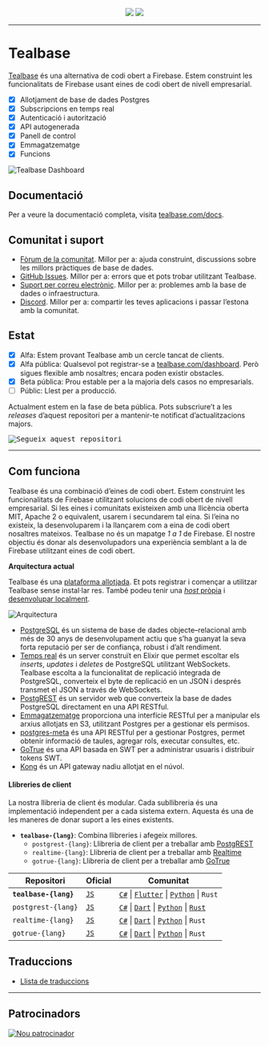 <p align="center">
<img src="https://user-images.githubusercontent.com/8291514/213727234-cda046d6-28c6-491a-b284-b86c5cede25d.png#gh-light-mode-only">
<img src="https://user-images.githubusercontent.com/8291514/213727225-56186826-bee8-43b5-9b15-86e839d89393.png#gh-dark-mode-only">
</p>

---

# Tealbase

[Tealbase](https://tealbase.com) és una alternativa de codi obert a Firebase. Estem construint les funcionalitats de Firebase usant eines de codi obert de nivell empresarial.

- [x] Allotjament de base de dades Postgres
- [x] Subscripcions en temps real
- [x] Autenticació i autorització
- [x] API autogenerada
- [x] Panell de control
- [x] Emmagatzematge
- [x] Funcions

![Tealbase Dashboard](https://raw.githubusercontent.com/tealbase/tealbase/master/apps/www/public/images/github/tealbase-dashboard.png)

## Documentació

Per a veure la documentació completa, visita [tealbase.com/docs](https://tealbase.com/docs).

## Comunitat i suport

- [Fòrum de la comunitat](https://github.com/tealbase/tealbase/discussions). Millor per a: ajuda construint, discussions sobre les millors pràctiques de base de dades.
- [GitHub Issues](https://github.com/tealbase/tealbase/issues). Millor per a: errors que et pots trobar utilitzant Tealbase.
- [Suport per correu electrònic](https://tealbase.com/docs/support#business-*support). Millor per a: problemes amb la base de dades o infraestructura.
- [Discord](https://discord.tealbase.com). Millor per a: compartir les teves aplicacions i passar l’estona amb la comunitat.

## Estat

- [x] Alfa: Estem provant Tealbase amb un cercle tancat de clients.
- [x] Alfa pública: Qualsevol pot registrar-se a [tealbase.com/dashboard](https://tealbase.com/dashboard). Però sigues flexible amb nosaltres; encara poden existir obstacles.
- [x] Beta pública: Prou estable per a la majoria dels casos no empresarials.
- [ ] Públic: Llest per a producció.

Actualment estem en la fase de beta pública. Pots subscriure’t a les _releases_ d’aquest repositori per a mantenir-te notificat d’actualitzacions majors.

<kbd><img src="https://raw.githubusercontent.com/tealbase/tealbase/d5f7f413ab356dc1a92075cb3cee4e40a957d5b1/web/static/watch-repo.gif" alt="Segueix aquest repositori"/></kbd>

---

## Com funciona

Tealbase és una combinació d’eines de codi obert. Estem construint les funcionalitats de Firebase utilitzant solucions de codi obert de nivell empresarial. Si les eines i comunitats existeixen amb una llicència oberta MIT, Apache 2 o equivalent, usarem i secundarem tal eina. Si l’eina no existeix, la desenvoluparem i la llançarem com a eina de codi obert nosaltres mateixos. Tealbase no és un mapatge _1 a 1_ de Firebase. El nostre objectiu és donar als desenvolupadors una experiència semblant a la de Firebase utilitzant eines de codi obert.

**Arquitectura actual**

Tealbase és una [plataforma allotjada](https://tealbase.com/dashboard). Et pots registrar i començar a utilitzar Tealbase sense instal·lar res. També podeu tenir una [_host_ pròpia](https://tealbase.com/docs/guides/hosting/overview) i [desenvolupar localment](https://tealbase.com/docs/guides/local-development).

![Arquitectura](https://github.com/tealbase/tealbase/blob/master/apps/docs/public/img/tealbase-architecture.svg)

- [PostgreSQL](https://www.postgresql.org/) és un sistema de base de dades objecte–relacional amb més de 30 anys de desenvolupament actiu que s’ha guanyat la seva forta reputació per ser de confiança, robust i d’alt rendiment.
- [Temps real](https://github.com/tealbase/realtime) és un server construït en Elixir que permet escoltar els _inserts_, _updates_ i _deletes_ de PostgreSQL utilitzant WebSockets. Tealbase escolta a la funcionalitat de replicació integrada de PostgreSQL, converteix el byte de replicació en un JSON i després transmet el JSON a través de WebSockets.
- [PostgREST](http://postgrest.org/) és un servidor web que converteix la base de dades PostgreSQL directament en una API RESTful.
- [Emmagatzematge](https://github.com/tealbase/storage-api) proporciona una interfície RESTful per a manipular els arxius allotjats en S3, utilitzant Postgres per a gestionar els permisos.
- [postgres-meta](https://github.com/tealbase/postgres-meta) és una API RESTful per a gestionar Postgres, permet obtenir informació de taules, agregar rols, executar consultes, etc.
- [GoTrue](https://github.com/netlify/gotrue) és una API basada en SWT per a administrar usuaris i distribuir tokens SWT.
- [Kong](https://github.com/kong/kong) és un API gateway nadiu allotjat en el núvol.

#### Llibreries de client

La nostra llibreria de client és modular. Cada subllibreria és una implementació independent per a cada sistema extern. Aquesta és una de les maneres de donar suport a les eines existents.

- **`tealbase-{lang}`**: Combina llibreries i afegeix millores.
  - `postgrest-{lang}`: Llibreria de client per a treballar amb [PostgREST](https://github.com/postgrest/postgrest)
  - `realtime-{lang}`: Llibreria de client per a treballar amb [Realtime](https://github.com/tealbase/realtime)
  - `gotrue-{lang}`: Llibreria de client per a treballar amb [GoTrue](https://github.com/netlify/gotrue)

| Repositori            | Oficial                                          | Comunitat                                                                                                                                                                                                                  |
| --------------------- | ------------------------------------------------ | -------------------------------------------------------------------------------------------------------------------------------------------------------------------------------------------------------------------------- |
| **`tealbase-{lang}`** | [`JS`](https://github.com/tealbase/tealbase-js)  | [`C#`](https://github.com/tealbase/tealbase-csharp) \| [`Flutter`](https://github.com/tealbase/tealbase-Flutter) \| [`Python`](https://github.com/tealbase/tealbase-py) \| `Rust`                                          |
| `postgrest-{lang}`    | [`JS`](https://github.com/tealbase/postgrest-js) | [`C#`](https://github.com/tealbase/postgrest-csharp) \| [`Dart`](https://github.com/tealbase/postgrest-dart) \| [`Python`](https://github.com/tealbase/postgrest-py) \| [`Rust`](https://github.com/tealbase/postgrest-rs) |
| `realtime-{lang}`     | [`JS`](https://github.com/tealbase/realtime-js)  | [`C#`](https://github.com/tealbase/realtime-csharp) \| [`Dart`](https://github.com/tealbase/realtime-dart) \| [`Python`](https://github.com/tealbase/realtime-py) \| `Rust`                                                |
| `gotrue-{lang}`       | [`JS`](https://github.com/tealbase/gotrue-js)    | [`C#`](https://github.com/tealbase/gotrue-csharp) \| [`Dart`](https://github.com/tealbase/gotrue-dart) \| [`Python`](https://github.com/tealbase/gotrue-py) \| `Rust`                                                      |

<!--- Remove this list if you're traslating to another language, it's hard to keep updated across multiple files-->
<!--- Keep only the link to the list of translation files-->

## Traduccions

- [Llista de traduccions](/i18n/languages.md) <!--- Keep only the this-->

---

## Patrocinadors

[![Nou patrocinador](https://user-images.githubusercontent.com/10214025/90518111-e74bbb00-e198-11ea-8f88-c9e3c1aa4b5b.png)](https://github.com/sponsors/tealbase)
